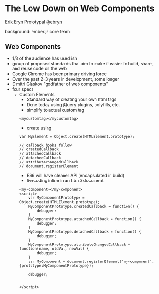 The Low Down on Web Components
==============================

[Erik Bryn](erikbryn.com)
Prototypal
[@ebryn](http://twitter.com/ebryn)

background: ember.js core team

Web Components
--------------
- 1/3 of the audience has used ish
- group of proposed standards that aim to make it easier to build, share, and reuse code on the web
- Google Chrome has been primary driving force
- Over the past 2-3 years in development, some longer
- Dimitri Glaskov "godfather of web components"
- four specs
	- Custom Elements
		- Standard way of creating your own html tags
		- Done today using jQuery plugins, polyfills, etc. 
		- simplify to actual custom tag
		```
		<mycustomtag></mycustomtag>
		```
		- create using 
		```
		var MyElement = Object.create(HTMLElement.prototype);

		// callback hooks follow
		// createdCallback
		// attachedCallback
		// detachedCallback
		// attributechangedCallback
		// document.registerElement
		```
		- ES6 will have cleaner API (encapsulated in build)
		- livecoding inline in an html5 document
		```
		<my-component></my-component>
		<script>
			var MyComponentPrototype = Object.create(HTMLElement.prototype);
			MyComponentPrototype.createdCallback = function() {
				debugger;
			}
			MyComponentPrototype.attachedCallback = function() {
				debugger;
			}
			MyComponentPrototype.detachedCallback = function() {
				debugger;
			}
			MyComponentPrototype.attributeChangedCallback = function(name, oldVal, newVal) {
				debugger;
			}
			var MyComponent = document.registerElement('my-component', {prototype:MyComponentPrototype});

			debugger;
			

		</script>
		```



